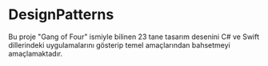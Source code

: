 # DesignPatterns
Bu proje "Gang of Four" ismiyle bilinen 23 tane tasarım desenini C# ve Swift dillerindeki uygulamalarını gösterip temel amaçlarından bahsetmeyi amaçlamaktadır. 
